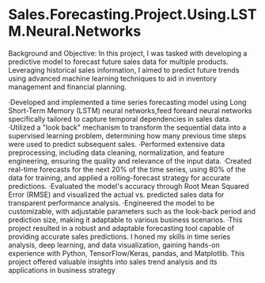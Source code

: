 # Sales.Forecasting.Project.Using.LSTM.Neural.Networks
Background and Objective:
In this project, I was tasked with developing a predictive model to forecast future sales data for multiple products. Leveraging historical sales information, I aimed to predict future trends using advanced machine learning techniques to aid in inventory management and financial planning.

·Developed and implemented a time series forecasting model using Long Short-Term Memory (LSTM) neural networks,feed foreard neural networks specifically tailored to capture temporal dependencies in sales data.
·Utilized a "look back" mechanism to transform the sequential data into a supervised learning problem, determining how many previous time steps were used to predict subsequent sales.
·Performed extensive data preprocessing, including data cleaning, normalization, and feature engineering, ensuring the quality and relevance of the input data.
·Created real-time forecasts for the next 20% of the time series, using 80% of the data for training, and applied a rolling-forecast strategy for accurate predictions.
·Evaluated the model's accuracy through Root Mean Squared Error (RMSE) and visualized the actual vs. predicted sales data for transparent performance analysis.
·Engineered the model to be customizable, with adjustable parameters such as the look-back period and prediction size, making it adaptable to various business scenarios.
·This project resulted in a robust and adaptable forecasting tool capable of providing accurate sales predictions. I honed my skills in time series analysis, deep learning, and data visualization, gaining hands-on experience with Python, TensorFlow/Keras, pandas, and Matplotlib. This project offered valuable insights into sales trend analysis and its applications in business strategy
